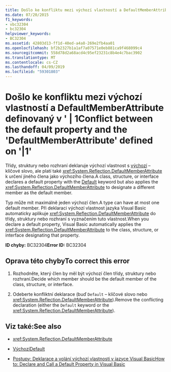 ```yaml
---
title: Došlo ke konfliktu mezi výchozí vlastností a DefaultMemberAttribute definovaný v ' | 1
ms.date: 07/20/2015
f1_keywords:
- vbc32304
- bc32304
helpviewer_keywords:
- BC32304
ms.assetid: 42803d13-ff1d-40ed-a4a8-269e2fb4aa01
ms.openlocfilehash: bf2b2327b1a1af7a07571e0eb881ca9f468099c4
ms.sourcegitcommit: 558d78d2a68acd4c95ef23231c8b4e4c7bac3902
ms.translationtype: MT
ms.contentlocale: cs-CZ
ms.lasthandoff: 04/09/2019
ms.locfileid: "59301803"
---
```

# <a name="conflict-between-the-default-property-and-the-defaultmemberattribute-defined-on-1"></a><span data-ttu-id="9c814-102">Došlo ke konfliktu mezi výchozí vlastností a DefaultMemberAttribute definovaný v ' | 1</span><span class="sxs-lookup"><span data-stu-id="9c814-102">Conflict between the default property and the 'DefaultMemberAttribute' defined on '|1'</span></span>
<span data-ttu-id="9c814-103">Třídy, struktury nebo rozhraní deklaruje výchozí vlastnost s [výchozí](../../visual-basic/language-reference/modifiers/default.md) – klíčové slovo, ale platí také <xref:System.Reflection.DefaultMemberAttribute> k určení jiného člena jako výchozího člena.</span><span class="sxs-lookup"><span data-stu-id="9c814-103">A class, structure, or interface declares a default property with the [Default](../../visual-basic/language-reference/modifiers/default.md) keyword but also applies the <xref:System.Reflection.DefaultMemberAttribute> to designate a different member as the default member.</span></span>  
  
 <span data-ttu-id="9c814-104">Typ může mít maximálně jeden výchozí člen.</span><span class="sxs-lookup"><span data-stu-id="9c814-104">A type can have at most one default member.</span></span> <span data-ttu-id="9c814-105">Při deklaraci výchozí vlastnost jazyka Visual Basic automaticky aplikuje <xref:System.Reflection.DefaultMemberAttribute> do třídy, struktury nebo rozhraní s vyznačením tuto vlastnost.</span><span class="sxs-lookup"><span data-stu-id="9c814-105">When you declare a default property, Visual Basic automatically applies the <xref:System.Reflection.DefaultMemberAttribute> to the class, structure, or interface designating that property.</span></span>  
  
 <span data-ttu-id="9c814-106">**ID chyby:** BC32304</span><span class="sxs-lookup"><span data-stu-id="9c814-106">**Error ID:** BC32304</span></span>  
  
## <a name="to-correct-this-error"></a><span data-ttu-id="9c814-107">Oprava této chyby</span><span class="sxs-lookup"><span data-stu-id="9c814-107">To correct this error</span></span>  
  
1. <span data-ttu-id="9c814-108">Rozhodněte, který člen by měl být výchozí člen třídy, struktury nebo rozhraní.</span><span class="sxs-lookup"><span data-stu-id="9c814-108">Decide which member should be the default member of the class, structure, or interface.</span></span>  
  
2. <span data-ttu-id="9c814-109">Odeberte konfliktní deklarace (buď `Default` – klíčové slovo nebo <xref:System.Reflection.DefaultMemberAttribute>).</span><span class="sxs-lookup"><span data-stu-id="9c814-109">Remove the conflicting declaration (either the `Default` keyword or the <xref:System.Reflection.DefaultMemberAttribute>).</span></span>  
  
## <a name="see-also"></a><span data-ttu-id="9c814-110">Viz také:</span><span class="sxs-lookup"><span data-stu-id="9c814-110">See also</span></span>

- <xref:System.Reflection.DefaultMemberAttribute>
- [<span data-ttu-id="9c814-111">Výchozí</span><span class="sxs-lookup"><span data-stu-id="9c814-111">Default</span></span>](../../visual-basic/language-reference/modifiers/default.md)

- [<span data-ttu-id="9c814-112">Postupy: Deklarace a volání výchozí vlastnosti v jazyce Visual Basic</span><span class="sxs-lookup"><span data-stu-id="9c814-112">How to: Declare and Call a Default Property in Visual Basic</span></span>](../../visual-basic/programming-guide/language-features/procedures/how-to-declare-and-call-a-default-property.md)
